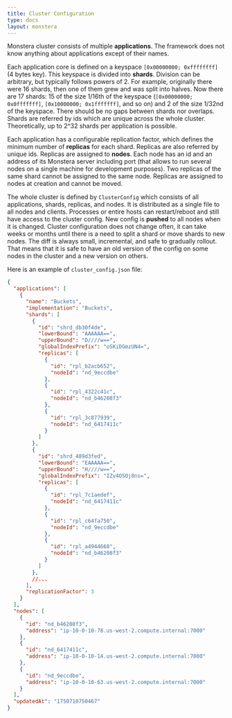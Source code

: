 ```yaml
---
title: Cluster Configuration
type: docs
layout: monstera
---
```


Monstera cluster consists of multiple **applications**. The framework does not know anything about applications except
of their names.

Each application core is defined on a keyspace `[0x00000000; 0xffffffff]` (4 bytes key). This keyspace is 
divided into **shards**. Division can be arbitrary, but typically follows powers of 2. For example, originally there
were 16 shards, then one of them grew and was split into halves. Now there are 17 shards: 15 of the size 1/16th of the
keyspace (`[0x00000000; 0x0fffffff]`, `[0x10000000; 0x1fffffff]`, and so on) and 2 of the size 1/32nd of the keyspace.
There should be no gaps between shards nor overlaps. Shards are referred by ids which are unique across the whole 
cluster. Theoretically, up to 2^32 shards per application is possible.

Each application has a configurable replication factor, which defines the minimum number of **replicas** for each shard.
Replicas are also referred by unique ids. Replicas are assigned to **nodes**. Each node has an id and an address of its
Monstera server including port (that allows to run several nodes on a single machine for development purposes). Two 
replicas of the same shard cannot be assigned to the same node. Replicas are assigned to nodes at creation and cannot be 
moved.

The whole cluster is defined by `ClusterConfig` which consists of all applications, shards, replicas, and nodes. It is
distributed as a single file to all nodes and clients. Processes or entire hosts can restart/reboot and still have 
access to the cluster config. New config is **pushed** to all nodes when it is changed. Cluster configuration does not 
change often, it can take weeks or months until there is a need to split a shard or move shards to new nodes. The diff
is always small, incremental, and safe to gradually rollout. That means that it is safe to have an old version of the 
config on some nodes in the cluster and a new version on others.  

Here is an example of `cluster_config.json` file:

```json
{
  "applications": [
    {
      "name": "Buckets",
      "implementation": "Buckets",
      "shards": [
        {
          "id": "shrd_db30f4de",
          "lowerBound": "AAAAAA==",
          "upperBound": "D////w==",
          "globalIndexPrefix": "oSKiDGmzUN4=",
          "replicas": [
            {
              "id": "rpl_b2acb652",
              "nodeId": "nd_9eccdbe"
            },
            {
              "id": "rpl_4322c41c",
              "nodeId": "nd_b46208f3"
            },
            {
              "id": "rpl_3c877939",
              "nodeId": "nd_6417411c"
            }
          ]
        },
        {
          "id": "shrd_489d3fed",
          "lowerBound": "EAAAAA==",
          "upperBound": "H////w==",
          "globalIndexPrefix": "IZv4OSOj8ns=",
          "replicas": [
            {
              "id": "rpl_7c1aedef",
              "nodeId": "nd_6417411c"
            },
            {
              "id": "rpl_c64fa750",
              "nodeId": "nd_9eccdbe"
            },
            {
              "id": "rpl_a4944668",
              "nodeId": "nd_b46208f3"
            }
          ]
        },
        //...
      ],
      "replicationFactor": 3
    }
  ],
  "nodes": [
    {
      "id": "nd_b46208f3",
      "address": "ip-10-0-10-78.us-west-2.compute.internal:7000"
    },
    {
      "id": "nd_6417411c",
      "address": "ip-10-0-10-14.us-west-2.compute.internal:7000"
    },
    {
      "id": "nd_9eccdbe",
      "address": "ip-10-0-10-63.us-west-2.compute.internal:7000"
    }
  ],
  "updatedAt": "1750710750467"
}
```